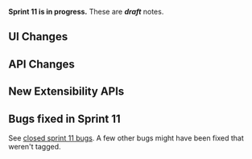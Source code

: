**Sprint 11 is in progress.** These are _**draft**_ notes.

UI Changes
----------

API Changes
-----------

New Extensibility APIs
----------------------

Bugs fixed in Sprint 11
-----------------------
See [closed sprint 11 bugs](https://github.com/adobe/brackets/issues?labels=sprint+11&page=1&state=closed). A few other bugs might have been fixed that weren't tagged.